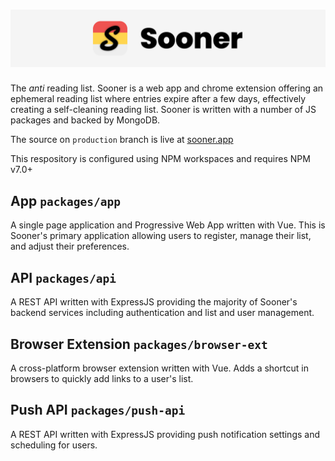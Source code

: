 ![Sooner](docs/images/banner-promo-1650.png)
==========

The *anti* reading list. Sooner is a web app and chrome extension offering an ephemeral reading list where entries expire after a few days, effectively creating a self-cleaning reading list. Sooner is written with a number of JS packages and backed by MongoDB.

The source on `production` branch is live at [sooner.app](https://sooner.app)

This respository is configured using NPM workspaces and requires NPM v7.0+

## App `packages/app`

A single page application and Progressive Web App written with Vue. This is Sooner's primary application allowing users to register, manage their list, and adjust their preferences.

## API `packages/api`

A REST API written with ExpressJS providing the majority of Sooner's backend services including authentication and list and user management.

## Browser Extension `packages/browser-ext`

A cross-platform browser extension written with Vue. Adds a shortcut in browsers to quickly add links to a user's list.

## Push API `packages/push-api`

A REST API written with ExpressJS providing push notification settings and scheduling for users.
